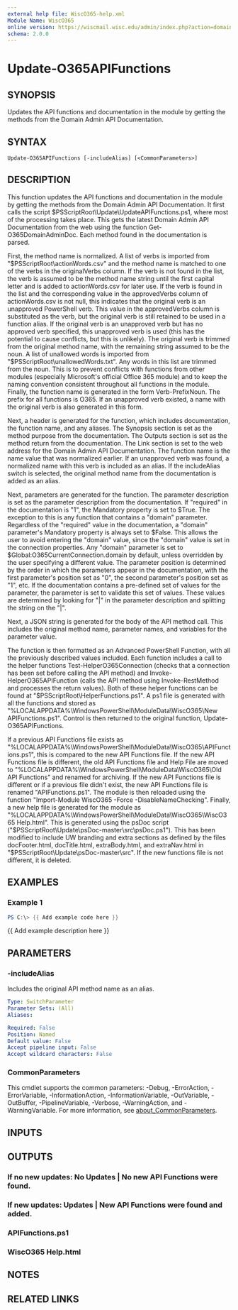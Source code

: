 ```yaml
---
external help file: WiscO365-help.xml
Module Name: WiscO365
online version: https://wiscmail.wisc.edu/admin/index.php?action=domain-domainadmin_api
schema: 2.0.0
---
```


# Update-O365APIFunctions

## SYNOPSIS
Updates the API functions and documentation in the module by getting the methods from the Domain Admin API Documentation.

## SYNTAX

```
Update-O365APIFunctions [-includeAlias] [<CommonParameters>]
```

## DESCRIPTION
This function updates the API functions and documentation in the module by getting the methods from the Domain Admin API Documentation.
It first calls the script $PSScriptRoot\Update\UpdateAPIFunctions.ps1, where most of the processing takes place.
This gets the latest Domain Admin API Documentation from the web using the function Get-O365DomainAdminDoc.
Each method found in the documentation is parsed. 

First, the method name is normalized.
A list of verbs is imported from "$PSScriptRoot\actionWords.csv" and the method name is matched to one of the verbs in the originalVerbs column.
If the verb is not found in the list, the verb is assumed to be the method name string until the first capital letter and is added to actionWords.csv for later use.
If the verb is found in the list and the corresponding value in the approvedVerbs column of actionWords.csv is not null, this indicates that the original verb is an unapproved PowerShell verb.
This value in the approvedVerbs column is substituted as the verb, but the original verb is still retained to be used in a function alias.
If the original verb is an unapproved verb but has no approved verb specified, this unapproved verb is used (this has the potential to cause conflicts, but this is unlikely). 
The original verb is trimmed from the original method name, with the remaining string assumed to be the noun.
A list of unallowed words is imported from "$PSScriptRoot\unallowedWords.txt". 
Any words in this list are trimmed from the noun.
This is to prevent conflicts with functions from other modules (especially Microsoft's official Office 365 module) and to keep the naming convention consistent throughout all functions in the module.
Finally, the function name is generated in the form Verb-PrefixNoun.
The prefix for all functions is O365.
If an unapproved verb existed, a name with the original verb is also generated in this form.

Next, a header is generated for the function, which includes documentation, the function name, and any aliases.
The Synopsis section is set as the method purpose from the documentation.
The Outputs section is set as the method return from the documentation.
The Link section is set to the web address for the Domain Admin API Documentation.
The function name is the name value that was normalized earlier.
If an unapproved verb was found, a normalized name with this verb is included as an alias.
If the includeAlias switch is selected, the original method name from the documentation is added as an alias.

Next, parameters are generated for the function.
The parameter description is set as the parameter description from the documentation.
If "required" in the documentation is "1", the Mandatory property is set to $True.
The exception to this is any function that contains a "domain" parameter.
Regardless of the "required" value in the documentation, a "domain" parameter's Mandatory property is always set to $False.
This allows the user to avoid entering the "domain" value, since the "domain" value is set in the connection properties.
Any "domain" parameter is set to $Global:O365CurrentConnection.domain by default, unless overridden by the user specifying a different value.
The parameter position is determined by the order in which the parameters appear in the documentation, with the first parameter's position set as "0", the second parameter's position set as "1", etc.
If the documentation contains a pre-defined set of values for the parameter, the parameter is set to validate this set of values.
These values are determined by looking for "|" in the parameter description and splitting the string on the "|".

Next, a JSON string is generated for the body of the API method call.
This includes the original method name, parameter names, and variables for the parameter value. 

The function is then formatted as an Advanced PowerShell Function, with all the previously described values included.
Each function includes a call to the helper functions Test-HelperO365Connection (checks that a connection has been set before calling the API method) and Invoke-HelperO365APIFunction (calls the API method using Invoke-RestMethod and processes the return values).
Both of these helper functions can be found at "$PSScriptRoot\HelperFunctions.ps1".
A ps1 file is generated with all the functions and stored as "%LOCALAPPDATA%\WindowsPowerShell\ModuleData\WiscO365\New APIFunctions.ps1".
Control is then returned to the original function, Update-O365APIFunctions.

If a previous API Functions file exists as "%LOCALAPPDATA%\WindowsPowerShell\ModuleData\WiscO365\APIFunctions.ps1", this is compared to the new API Functions file.
If the new API Functions file is different, the old API Functions file and Help File are moved to "%LOCALAPPDATA%\WindowsPowerShell\ModuleData\WiscO365\Old API Functions" and renamed for archiving.
If the new API Functions file is different or if a previous file didn't exist, the new API Functions file is renamed "APIFunctions.ps1". 
The module is then reloaded using the function "Import-Module WiscO365 -Force -DisableNameChecking".
Finally, a new help file is generated for the module as "%LOCALAPPDATA%\WindowsPowerShell\ModuleData\WiscO365\WiscO365 Help.html".
This is generated using the psDoc script ("$PSScriptRoot\Update\psDoc-master\src\psDoc.ps1").
This has been modified to include UW branding and extra sections as defined by the files docFooter.html, docTitle.html, extraBody.html, and extraNav.html in "$PSScriptRoot\Update\psDoc-master\src".
If the new functions file is not different, it is deleted.

## EXAMPLES

### Example 1
```powershell
PS C:\> {{ Add example code here }}
```

{{ Add example description here }}

## PARAMETERS

### -includeAlias
Includes the original API method name as an alias.

```yaml
Type: SwitchParameter
Parameter Sets: (All)
Aliases:

Required: False
Position: Named
Default value: False
Accept pipeline input: False
Accept wildcard characters: False
```

### CommonParameters
This cmdlet supports the common parameters: -Debug, -ErrorAction, -ErrorVariable, -InformationAction, -InformationVariable, -OutVariable, -OutBuffer, -PipelineVariable, -Verbose, -WarningAction, and -WarningVariable. For more information, see [about_CommonParameters](http://go.microsoft.com/fwlink/?LinkID=113216).

## INPUTS

## OUTPUTS

### If no new updates: No Updates | No new API Functions were found.
### If new updates: Updates | New API Functions were found and added.
###     APIFunctions.ps1
###     WiscO365 Help.html
## NOTES

## RELATED LINKS
